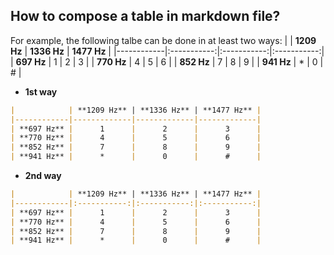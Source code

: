

## How to compose a table in markdown file?
For example, the following talbe can be done in at least two ways:
|            | **1209 Hz** | **1336 Hz** | **1477 Hz** |
|------------|:-----------:|:-----------:|:-----------:|
| **697 Hz** |      1      |      2      |      3      |
| **770 Hz** |      4      |      5      |      6      |
| **852 Hz** |      7      |      8      |      9      |
| **941 Hz** |      *      |      0      |      #      |

- **1st way**
```markdown
|            | **1209 Hz** | **1336 Hz** | **1477 Hz** |
|------------|-------------|-------------|-------------|
| **697 Hz** |      1      |      2      |      3      |
| **770 Hz** |      4      |      5      |      6      |
| **852 Hz** |      7      |      8      |      9      |
| **941 Hz** |      *      |      0      |      #      |
```
- **2nd way**
```markdown
|            | **1209 Hz** | **1336 Hz** | **1477 Hz** |
|------------|:-----------:|:-----------:|:-----------:|
| **697 Hz** |      1      |      2      |      3      |
| **770 Hz** |      4      |      5      |      6      |
| **852 Hz** |      7      |      8      |      9      |
| **941 Hz** |      *      |      0      |      #      |
```
